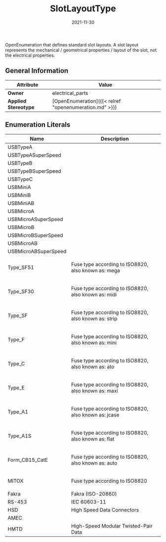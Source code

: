 ﻿---
title: SlotLayoutType
toc: false
type: specs
date: "2021-11-30"
draft: false
specification: VEC
version: 2.0.0-rc1
documentType: "Recommendation"
elementType: Class
classes:
  - SlotLayoutType
menu_name: vec-2.0.0-rc1
---
<p> OpenEnumeration that defines standard slot layouts. A slot layout represents the mechanical /&#160;geometrical properties /&#160;layout of the slot, not the electrical properties.       </p>

## General Information

| Attribute               | Value |
|-------------------------|-------|
| **Owner**               | electrical_parts |
| **Applied Stereotype**  | [OpenEnumeration]({{< relref "openenumeration.md" >}})<br/>  |

## Enumeration Literals
| Name          | **Description** |
|---------------|-----------------|
| USBTypeA |  |
| USBTypeASuperSpeed |  |
| USBTypeB |  |
| USBTypeBSuperSpeed |  |
| USBTypeC |  |
| USBMiniA |  |
| USBMiniB |  |
| USBMiniAB |  |
| USBMicroA |  |
| USBMicroASuperSpeed |  |
| USBMicroB |  |
| USBMicroBSuperSpeed |  |
| USBMicroAB |  |
| USBMicroABSuperSpeed |  |
| Type_SF51 | <p> Fuse type according to ISO8820, also known as: mega      </p> |
| Type_SF30 | <p> Fuse type according to ISO8820, also known as: midi      </p> |
| Type_SF | <p> Fuse type according to ISO8820, also known as: strip      </p> |
| Type_F | <p> Fuse type according to ISO8820, also known as: mini      </p> |
| Type_C | <p> Fuse type according to ISO8820, also known as: ato      </p> |
| Type_E | <p> Fuse type according to ISO8820, also known as: maxi      </p> |
| Type_A1 | <p> Fuse type according to ISO8820, also known as: jcase      </p> |
| Type_A1S | <p> Fuse type according to ISO8820, also known as: flat      </p> |
| Form_CB15_CatE | <p> Fuse type according to ISO8820, also known as: auto      </p> |
| MITOX | <p> Fuse type according to ISO8820      </p> |
| Fakra | Fakra (ISO-20860) |
| RS-453 | IEC 60603-11 |
| HSD | High Speed Data Connectors |
| AMEC |  |
| HMTD | High-Speed Modular Twisted-Pair Data |
